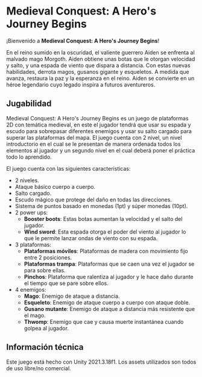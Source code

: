 # Medieval Conquest: A Hero's Journey Begins

¡Bienvenido a **Medieval Conquest: A Hero's Journey Begins**!

En el reino sumido en la oscuridad, el valiente guerrero Aiden se enfrenta al malvado mago Morgoth. Aiden obtiene unas botas que le otorgan velocidad y salto, y una espada de viento que dispara a distancia. Con estas nuevas habilidades, derrota magos, gusanos gigante y esqueletos. A medida que avanza, restaura la paz y la esperanza en el reino. Aiden se convierte en un héroe legendario cuyo legado inspira a futuros aventureros.

## Jugabilidad
Medieval Conquest: A Hero's Journey Begins es un juego de plataformas 2D con temática medieval, en este el jugador tendrá que usar su espada y escudo para sobrepasar diferentes enemigos y usar su salto cargado para superar las plataformas del mapa. El juego cuenta con 2 nivel, un nivel introductorio en el cual se le presentan de manera ordenada todos los elementos al jugador y un segundo nivel en el cual deberá poner el práctica todo lo aprendido.

El juego cuenta con las siguientes características:

 - 2 niveles.
 -  Ataque básico cuerpo a cuerpo.
 - Salto cargado.
 - Escudo mágico que protege del daño en todas las direcciones.
 - Sistema de puntos basado en monedas (1pt) y súper monedas (10pt).
 - 2 power ups:
	 - **Booster boots**: Estas botas aumentan la velocidad y el salto del jugador.
	 - **Wind sword**: Esta espada otorga el poder del viento al jugador lo que le permite lanzar ondas de viento con su espada.
 - 3 plataformas:
	 - **Plataformas móviles**: Plataformas de madera con movimiento fijo entre 2 posiciones.
	 - **Plataformas trampa**: Plataformas que se caen una vez el jugador se para sobre ellas.
	 - **Pinchos**: Plataforma que ralentiza al jugador y le hace daño durante el tiempo que se pare sobre ellos.
 - 4 enemigos:
	 - **Mago**: Enemigo de ataque a distancia.
	 - **Esqueleto**:  Enemigo de ataque cuerpo a cuerpo con ataque doble.
	 - **Gusano mutante**: Enemigo de ataque a distancia más resistente que el mago.
	 - **Thwomp**: Enemigo que cae y causa muerte instantánea cuando golpea al jugador. 
 
## Información técnica

Este juego está hecho con Unity 2021.3.18f1. Los assets utilizados son todos de uso libre/no comercial.

